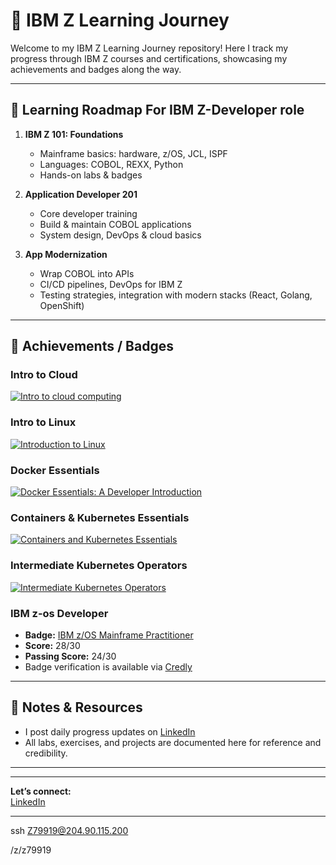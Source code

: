 # 🚀 IBM Z Learning Journey 


Welcome to my IBM Z Learning Journey repository! Here I track my progress through IBM Z courses and certifications, showcasing my achievements and badges along the way.

---

## 🏁 Learning Roadmap For IBM Z-Developer role

1. **IBM Z 101: Foundations**
   - Mainframe basics: hardware, z/OS, JCL, ISPF
   - Languages: COBOL, REXX, Python
   - Hands-on labs & badges

2. **Application Developer 201**
   - Core developer training
   - Build & maintain COBOL applications
   - System design, DevOps & cloud basics
  

3. **App Modernization**
   - Wrap COBOL into APIs
   - CI/CD pipelines, DevOps for IBM Z
   - Testing strategies, integration with modern stacks (React, Golang, OpenShift)

---
## 🏅 Achievements / Badges

### Intro to Cloud
[![Intro to cloud computing](https://images.credly.com/size/340x340/images/709fba97-dfb5-4cea-8878-50d127bba2c9/Intro-to-Cloud.png)](https://www.credly.com/badges/709fba97-dfb5-4cea-8878-50d127bba2c9/public_url)

### Intro to Linux
[![Introduction to Linux](https://images.credly.com/size/340x340/images/c2b8e1a8-fa2d-487d-b571-0fc7616e82b7/Linux.png)](https://www.credly.com/badges/c2b8e1a8-fa2d-487d-b571-0fc7616e82b7/public_url)

### Docker Essentials
[![Docker Essentials: A Developer Introduction](https://images.credly.com/size/340x340/images/47d2b1f8-d296-4176-a91b-b363ef7dc372/Docker.png)](https://www.credly.com/badges/47d2b1f8-d296-4176-a91b-b363ef7dc372/public_url)

### Containers & Kubernetes Essentials
[![Containers and Kubernetes Essentials](https://images.credly.com/size/340x340/images/534a031c-40f2-4336-afb9-eff86d9e13ac/Kubernetes.png)](https://www.credly.com/badges/534a031c-40f2-4336-afb9-eff86d9e13ac/public_url)

### Intermediate Kubernetes Operators
[![Intermediate Kubernetes Operators](https://images.credly.com/size/340x340/images/7004f7b3-cd81-48cc-b2e1-257554d2cafc/Kubernetes-Operators.png)](https://www.credly.com/badges/7004f7b3-cd81-48cc-b2e1-257554d2cafc/public_url)



### IBM z-os Developer

- **Badge:** [IBM z/OS Mainframe Practitioner](https://www.credly.com/earner/earned/share/273fbf86-467e-4b4c-99df-e1041c3bc5bd)
- **Score:** 28/30  
- **Passing Score:** 24/30  
- Badge verification is available via [Credly](https://www.credly.com/earner/earned/share/273fbf86-467e-4b4c-99df-e1041c3bc5bd)



---

## 📌 Notes & Resources

- I post daily progress updates on [LinkedIn](https://www.linkedin.com/in/sagar-regmi-60b377216/)  
- All labs, exercises, and projects are documented here for reference and credibility.

---


---

**Let’s connect:**  
[LinkedIn](https://www.linkedin.com/in/sagar-regmi-60b377216/) 

---


ssh Z79919@204.90.115.200


/z/z79919